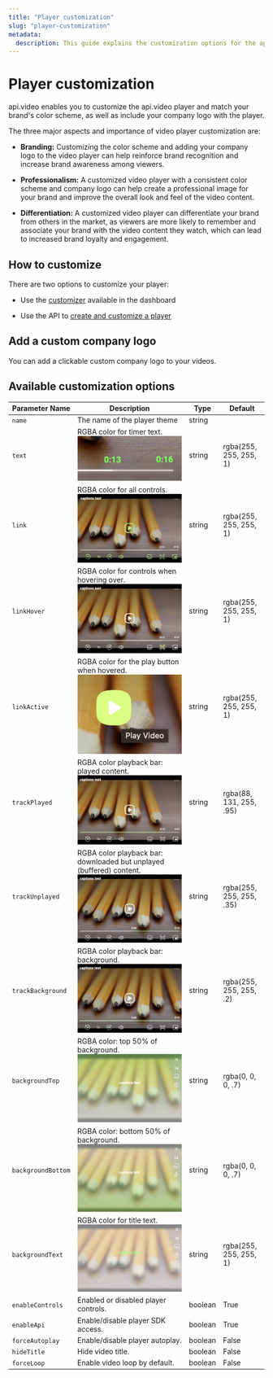 ```yaml
---
title: "Player customization"
slug: "player-customization"
metadata: 
  description: This guide explains the customization options for the api.video player. You can define your brand's color scheme, include your company logo with their player, and define the available player controls for your users. 
---
```


Player customization
==========================

api.video enables you to customize the api.video player and match your brand's color scheme, as well as include your company logo with the player. 

The three major aspects and importance of video player customization are:

- **Branding:** Customizing the color scheme and adding your company logo to the video player can help reinforce brand recognition and increase brand awareness among viewers.

- **Professionalism:** A customized video player with a consistent color scheme and company logo can help create a professional image for your brand and improve the overall look and feel of the video content.

- **Differentiation:** A customized video player can differentiate your brand from others in the market, as viewers are more likely to remember and associate your brand with the video content they watch, which can lead to increased brand loyalty and engagement.

## How to customize

There are two options to customize your player:

- Use the [customizer](https://dashboard.api.video/players) available in the dashboard

- Use the API to [create and customize a player](/reference/api/Player-Themes#create-a-player)

## Add a custom company logo

You can add a clickable custom company logo to your videos.

## Available customization options

| Parameter Name   | Description                                          | Type    | Default                  |
|------------------|------------------------------------------------------|---------|--------------------------|
| `name`           | The name of the player theme                        | string  |                          |
| `text`           | RGBA color for timer text. ![](/_assets/delivery-analytics/player-customization/fac4eaf-Screenshot_2023-03-13_at_10.49.30.png) | string  | rgba(255, 255, 255, 1)  |
| `link`           | RGBA color for all controls. ![](/_assets/delivery-analytics/player-customization/12127f5-Screenshot_2023-03-13_at_10.53.12.png) | string  | rgba(255, 255, 255, 1)  |
| `linkHover`      | RGBA color for controls when hovering over. ![](/_assets/delivery-analytics/player-customization/e72c530-Screenshot_2023-03-13_at_10.58.17.png) | string  | rgba(255, 255, 255, 1)  |
| `linkActive`     | RGBA color for the play button when hovered. ![](/_assets/delivery-analytics/player-customization/cb636b9-Screenshot_2023-03-13_at_11.02.36.png) | string  | rgba(255, 255, 255, 1)  |
| `trackPlayed`    | RGBA color playback bar: played content. ![](/_assets/delivery-analytics/player-customization/bea91e5-Screenshot_2023-03-13_at_11.07.45.png) | string  | rgba(88, 131, 255, .95) |
| `trackUnplayed`  | RGBA color playback bar: downloaded but unplayed (buffered) content. ![](/_assets/delivery-analytics/player-customization/fabe2f3-Screenshot_2023-03-13_at_11.13.49.png) | string  | rgba(255, 255, 255, .35) |
| `trackBackground`| RGBA color playback bar: background. ![](/_assets/delivery-analytics/player-customization/255d36f-Screenshot_2023-03-13_at_11.16.25.png) | string  | rgba(255, 255, 255, .2)  |
| `backgroundTop`  | RGBA color: top 50% of background. ![](/_assets/delivery-analytics/player-customization/5a5e240-Screenshot_2023-03-13_at_11.20.17.png) | string  | rgba(0, 0, 0, .7)       |
| `backgroundBottom`| RGBA color: bottom 50% of background. ![](/_assets/delivery-analytics/player-customization/554522c-Screenshot_2023-03-13_at_11.23.41.png) | string  | rgba(0, 0, 0, .7)       |
| `backgroundText` | RGBA color for title text. ![](/_assets/delivery-analytics/player-customization/8ef21b7-Screenshot_2023-03-13_at_11.26.03.png) | string  | rgba(255, 255, 255, 1)  |
| `enableControls` | Enabled or disabled player controls.                 | boolean | True                     |
| `enableApi`      | Enable/disable player SDK access.                   | boolean | True                     |
| `forceAutoplay`  | Enable/disable player autoplay.                     | boolean | False                    |
| `hideTitle`      | Hide video title.                                    | boolean | False                    |
| `forceLoop`      | Enable video loop by default.                       | boolean | False                    |
